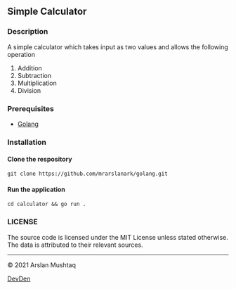 ## Simple Calculator

### Description

A simple calculator which takes input as two values and allows the following operation

1. Addition
2. Subtraction
3. Multiplication
4. Division

### Prerequisites

- [Golang](https://go.dev/)

### Installation

#### Clone the respository

```shell
git clone https://github.com/mrarslanark/golang.git
```

#### Run the application

```shell
cd calculator && go run .
```

### LICENSE

The source code is licensed under the MIT License unless stated otherwise. The data is attributed to their relevant sources.

---

© 2021 Arslan Mushtaq

[DevDen](https://devden.org/)
